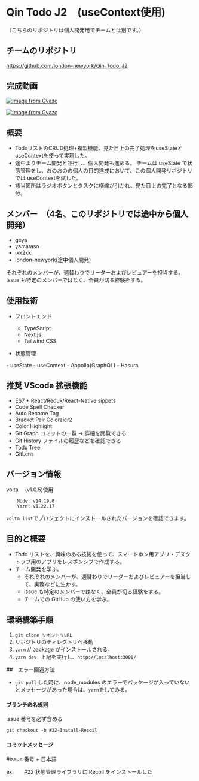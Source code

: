 # Qin Todo J2　(useContext使用)

（こちらのリポジトリは個人開発用でチームとは別です。）

## チームのリポジトリ

https://github.com/london-newyork/Qin_Todo_J2

## 完成動画

[![Image from Gyazo](https://i.gyazo.com/92dfed2ee384b1eee733bedec63c8d45.gif)](https://gyazo.com/92dfed2ee384b1eee733bedec63c8d45)

[![Image from Gyazo](https://i.gyazo.com/435835fa630070b78b36ec70e3ff0a54.gif)](https://gyazo.com/435835fa630070b78b36ec70e3ff0a54)

## 概要

- TodoリストのCRUD処理+複製機能、見た目上の完了処理をuseStateとuseContextを使って実現した。
- 途中よりチーム開発と並行し、個人開発も進める。
  チームは useState で状態管理をし、おのおのの個人の目的達成において、この個人開発リポジトリでは useContextを試した。
- 該当箇所はラジオボタンとタスクに横線が引かれ、見た目上の完了となる部分。

## メンバー　（4名、このリポジトリでは途中から個人開発）

- geya
- yamataso
- ikk2kk
- london-newyork(途中個人開発)

それぞれのメンバーが、週替わりでリーダーおよびレビュアーを担当する。
Issue も特定のメンバーではなく、全員が切る経験をする。

## 使用技術

- フロントエンド

  - TypeScript
  - Next.js
  - Tailwind CSS

- 状態管理

<Try1>
- useState
- useContext

<Try2>
- Appollo(GraphQL)
- Hasura

## 推奨 VScode 拡張機能

- ES7 + React/Redux/React-Native sippets
- Code Spell Checker
- Auto Rename Tag
- Bracket Pair Colorzier2
- Color Highlight
- Git Graph コミットの一覧 → 詳細を閲覧できる
- Git History ファイルの履歴などを確認できる
- Todo Tree
- GitLens

## バージョン情報

volta 　(v1.0.5)使用

```
    Node: v14.19.0
    Yarn: v1.22.17
```

`volta list`でプロジェクトにインストールされたバージョンを確認できます。

## 目的と概要

- Todo リストを、興味のある技術を使って、スマートホン用アプリ・デスクトップ用のアプリをレスポンシブで作成する。
- チーム開発を学ぶ。
  - それぞれのメンバーが、週替わりでリーダーおよびレビュアーを担当して、実務などに生かす。
  - Issue も特定のメンバーではなく、全員が切る経験をする。
  - チームでの GitHub の使い方を学ぶ。

## 環境構築手順

1. `git clone リポジトリURL`
2. リポジトリのディレクトリへ移動
3. `yarn` // package がインストールされる。
4. `yarn dev `
   上記を実行し、`http://localhost:3000/`

##　エラー回避方法

- `git pull` した時に、node_modules のエラーでパッケージが入っていないとメッセージがあった場合は、`yarn`をしてみる。

#### ブランチ命名規則

issue 番号を必ず含める

`git checkout -b #22-Install-Recoil`

#### コミットメッセージ

#issue 番号 + 日本語

ex:　　#22 状態管理ライブラリに Recoil をインストールした
